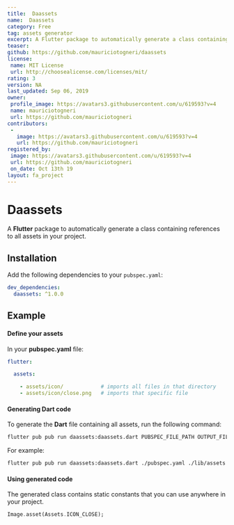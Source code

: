```yaml
---
title:  Daassets 
name:  Daassets 
category: Free
tag: assets generator
excerpt: A Flutter package to automatically generate a class containing references to all assets in your project.
teaser: 
github: https://github.com/mauriciotogneri/daassets
license:
 name: MIT License
 url: http://choosealicense.com/licenses/mit/
rating: 3
version: NA
last_updated: Sep 06, 2019
owner:
 profile_image: https://avatars3.githubusercontent.com/u/619593?v=4
 name: mauriciotogneri
 url: https://github.com/mauriciotogneri
contributors:
 -
   image: https://avatars3.githubusercontent.com/u/619593?v=4
   url: https://github.com/mauriciotogneri
registered_by:
 image: https://avatars3.githubusercontent.com/u/619593?v=4
 url: https://github.com/mauriciotogneri
 on_date: Oct 13th 19
layout: fa_project
---
```

# Daassets

A **Flutter** package to automatically generate a class containing references to all assets in your project.

## Installation

Add the following dependencies to your `pubspec.yaml`:

```yaml
dev_dependencies:
  daassets: ^1.0.0
```

## Example

#### Define your assets

In your **pubspec.yaml** file:

```yaml
flutter:

  assets:

    - assets/icon/            # imports all files in that directory
    - assets/icon/close.png   # imports that specific file
```

#### Generating Dart code

To generate the **Dart** file containing all assets, run the following command:

```bash
flutter pub pub run daassets:daassets.dart PUBSPEC_FILE_PATH OUTPUT_FILE_PATH
```

For example:

```bash
flutter pub pub run daassets:daassets.dart ./pubspec.yaml ./lib/assets.dart
```

#### Using generated code

The generated class contains static constants that you can use anywhere in your project.

```dart
Image.asset(Assets.ICON_CLOSE);
```
